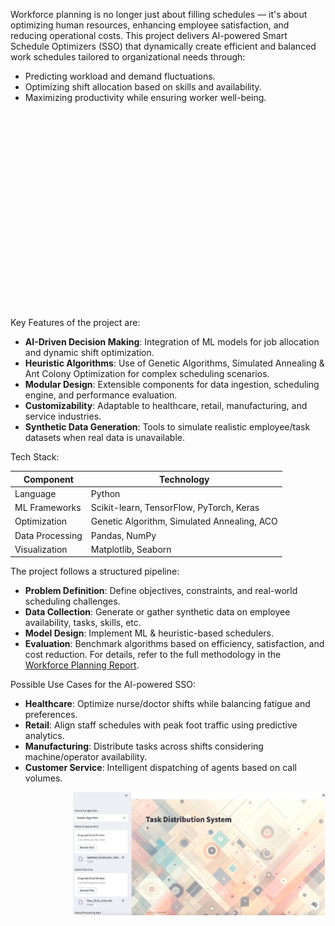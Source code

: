 Workforce planning is no longer just about filling schedules — it's about optimizing human resources, enhancing employee satisfaction, and reducing operational costs. This project delivers AI-powered Smart Schedule Optimizers (SSO) that dynamically create efficient and balanced work schedules tailored to organizational needs through: 
- Predicting workload and demand fluctuations.
- Optimizing shift allocation based on skills and availability.
- Maximizing productivity while ensuring worker well-being.

<img src="images/Screensh.png" alt=" " width="50%" style="margin-left: 1000px;">
<div align="center">
  <img src="images/Screensh.png" alt=" " width="50%" style="margin-left: 1000px;">
</div>

Key Features of the project are:
 - **AI-Driven Decision Making**: Integration of ML models for job allocation and dynamic shift optimization.
 - **Heuristic Algorithms**: Use of Genetic Algorithms, Simulated Annealing & Ant Colony Optimization for complex scheduling scenarios.
 - **Modular Design**: Extensible components for data ingestion, scheduling engine, and performance evaluation.
 - **Customizability**: Adaptable to healthcare, retail, manufacturing, and service industries.
 - **Synthetic Data Generation**: Tools to simulate realistic employee/task datasets when real data is unavailable.

 Tech Stack:

| Component         | Technology                                      |
|------------------|--------------------------------------------------|
| Language          | Python                                           |
| ML Frameworks     | Scikit-learn, TensorFlow, PyTorch, Keras         |
| Optimization      | Genetic Algorithm, Simulated Annealing, ACO     |
| Data Processing   | Pandas, NumPy                                    |
| Visualization     | Matplotlib, Seaborn                              |



The project follows a structured pipeline:
 - **Problem Definition**: Define objectives, constraints, and real-world scheduling challenges.
 - **Data Collection**: Generate or gather synthetic data on employee availability, tasks, skills, etc.
 - **Model Design**: Implement ML & heuristic-based schedulers.
 - **Evaluation**: Benchmark algorithms based on efficiency, satisfaction, and cost reduction.
For details, refer to the full methodology in the [Workforce Planning Report](./Report/Workforce_Planning__Developing_Smart_AI_driven_Schedule_Optimizers.pdf).


 Possible Use Cases for the AI-powered SSO:
 - **Healthcare**: Optimize nurse/doctor shifts while balancing fatigue and preferences.
 - **Retail**: Align staff schedules with peak foot traffic using predictive analytics.
 - **Manufacturing**: Distribute tasks across shifts considering machine/operator availability.
 - **Customer Service**: Intelligent dispatching of agents based on call volumes.
  
  <img src="images/Screenshot.png" alt="Streamlit App" width="80%" style="margin-left: 100px;">

